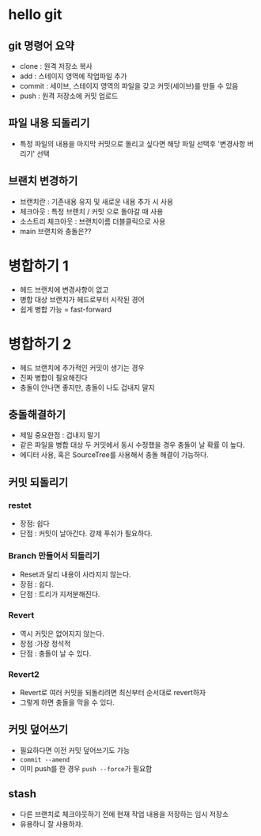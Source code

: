 # hello git

## git 명령어 요약

- clone : 원격 저장소 복사
- add : 스테이지 영역에 작업파일 추가
- commit : 세이브, 스테이지 영역의 파일을 갖고 커밋(세이브)를 만들 수 있음
- push : 원격 저장소에 커밋 업로드

## 파일 내용 되돌리기
- 특정 파일의 내용을 마지막 커밋으로 돌리고 싶다면 해당 파일 선택후 '변경사항 버리기' 선택

## 브랜치 변경하기

- 브랜치란 : 기존내용 유지 및 새로운 내용 추가 시 사용
- 체크아웃 : 특정 브랜치 / 커밋 으로 돌아갈 때 사용
- 소스트리 체크아웃 : 브랜치이름 더블클릭으로 사용
- main 브랜치와 충돌은??


# 병합하기 1

- 헤드 브랜치에 변경사항이 없고
- 병합 대상 브랜치가 헤드로부터 시작된 경어
- 쉽게 병합 가능 = fast-forward 

# 병합하기 2

- 헤드 브랜치에 추가적인 커밋이 생기는 경우
- 진짜 병합이 필요해진다
- 충돌이 안나면 좋지만, 충돌이 나도 겁내지 말지

## 충돌해결하기

- 제일 중요한점 : 겁내지 말기
- 같은 파일을 병합 대상 두 커밋에서 동시 수정했을 경우 충돌이 날 확률 이 높다.
- 에디터 사용, 혹은 SourceTree를 사용해서 충돌 해결이 가능하다.


## 커밋 되돌리기

### restet

 - 장점: 쉽다
 - 단점 : 커밋이 날아간다. 강제 푸쉬가 필요하다.

### Branch 만들어서 되돌리기

 - Reset과 달리 내용이 사라지지 않는다.
 - 장점 : 쉽다.
 - 단점 : 트리가 지저분해진다.

 ### Revert

 - 역시 커밋은 없어지지 않는다.
 - 장점 :가장 정석적
 - 단점 : 충돌이 날 수 있다.

 ### Revert2
 
 - Revert로 여러 커밋을 되돌리려면 최신부터 순서대로 revert하자
 - 그렇게 하면 충돌을 막을 수 있다.

 ## 커밋 덮어쓰기
 
 - 필요하다면 이전 커밋 덮어쓰기도 가능
 - `commit --amend`
 - 이미 push를 한 경우 `push --force`가 필요함

## stash

 - 다른 브랜치로 체크아웃하기 전에 현재 작업 내용을 저장하는 임시 저장소
 - 유용하니 잘 사용하자.
  